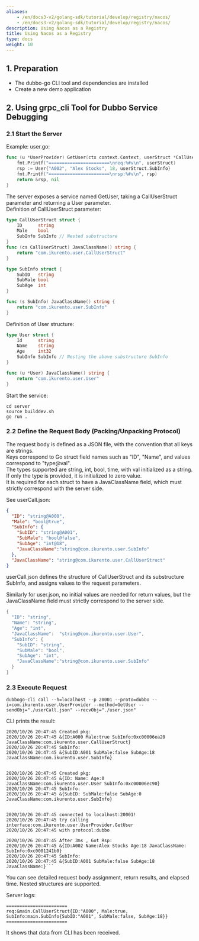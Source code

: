 ```yaml
---
aliases:
    - /en/docs3-v2/golang-sdk/tutorial/develop/registry/nacos/
    - /en/docs3-v2/golang-sdk/tutorial/develop/registry/nacos/
description: Using Nacos as a Registry
title: Using Nacos as a Registry
type: docs
weight: 10
---
```




## 1. Preparation

- The dubbo-go CLI tool and dependencies are installed
- Create a new demo application

## 2. Using grpc_cli Tool for Dubbo Service Debugging

### 2.1 Start the Server
Example: user.go:
```go
func (u *UserProvider) GetUser(ctx context.Context, userStruct *CallUserStruct) (*User, error) {
	fmt.Printf("=======================\nreq:%#v\n", userStruct)
	rsp := User{"A002", "Alex Stocks", 18, userStruct.SubInfo}
	fmt.Printf("=======================\nrsp:%#v\n", rsp)
	return &rsp, nil
}

```
The server exposes a service named GetUser, taking a CallUserStruct parameter and returning a User parameter.\
Definition of CallUserStruct parameter:
```go
type CallUserStruct struct {
	ID      string
	Male    bool
	SubInfo SubInfo // Nested substructure
}
func (cs CallUserStruct) JavaClassName() string {
	return "com.ikurento.user.CallUserStruct"
}

type SubInfo struct {
	SubID   string
	SubMale bool
	SubAge  int
}

func (s SubInfo) JavaClassName() string {
	return "com.ikurento.user.SubInfo"
}

```
Definition of User structure:
```go
type User struct {
	Id      string
	Name    string
	Age     int32
	SubInfo SubInfo // Nesting the above substructure SubInfo
}

func (u *User) JavaClassName() string {
	return "com.ikurento.user.User"
}
```

Start the service:

`cd server `\
`source builddev.sh`\
`go run .`

### 2.2 Define the Request Body (Packing/Unpacking Protocol)

The request body is defined as a JSON file, with the convention that all keys are strings.\
Keys correspond to Go struct field names such as "ID", "Name", and values correspond to "type@val".\
The types supported are string, int, bool, time, with val initialized as a string. If only the type is provided, it is initialized to zero value.\
It is required for each struct to have a JavaClassName field, which must strictly correspond with the server side.

See userCall.json:
```json
{
  "ID": "string@A000",
  "Male": "bool@true",
  "SubInfo": {
    "SubID": "string@A001",
    "SubMale": "bool@false",
    "SubAge": "int@18",
    "JavaClassName":"string@com.ikurento.user.SubInfo"
  },
  "JavaClassName": "string@com.ikurento.user.CallUserStruct"
}
```
userCall.json defines the structure of CallUserStruct and its substructure SubInfo, and assigns values to the request parameters.

Similarly for user.json, no initial values are needed for return values, but the JavaClassName field must strictly correspond to the server side.
```go
{
  "ID": "string",
  "Name": "string",
  "Age": "int",
  "JavaClassName":  "string@com.ikurento.user.User",
  "SubInfo": {
    "SubID": "string",
    "SubMale": "bool",
    "SubAge": "int",
    "JavaClassName":"string@com.ikurento.user.SubInfo"
  }
}
```

### 2.3 Execute Request
`dubbogo-cli call --h=localhost --p 20001 --proto=dubbo --i=com.ikurento.user.UserProvider --method=GetUser --sendObj="./userCall.json" --recvObj="./user.json"`

CLI prints the result:
```log
2020/10/26 20:47:45 Created pkg:
2020/10/26 20:47:45 &{ID:A000 Male:true SubInfo:0xc00006ea20 JavaClassName:com.ikurento.user.CallUserStruct}
2020/10/26 20:47:45 SubInfo:
2020/10/26 20:47:45 &{SubID:A001 SubMale:false SubAge:18 JavaClassName:com.ikurento.user.SubInfo}


2020/10/26 20:47:45 Created pkg:
2020/10/26 20:47:45 &{ID: Name: Age:0 JavaClassName:com.ikurento.user.User SubInfo:0xc00006ec90}
2020/10/26 20:47:45 SubInfo:
2020/10/26 20:47:45 &{SubID: SubMale:false SubAge:0 JavaClassName:com.ikurento.user.SubInfo}


2020/10/26 20:47:45 connected to localhost:20001!
2020/10/26 20:47:45 try calling interface:com.ikurento.user.UserProvider.GetUser
2020/10/26 20:47:45 with protocol:dubbo

2020/10/26 20:47:45 After 3ms , Got Rsp:
2020/10/26 20:47:45 &{ID:A002 Name:Alex Stocks Age:18 JavaClassName: SubInfo:0xc0001241b0}
2020/10/26 20:47:45 SubInfo:
2020/10/26 20:47:45 &{SubID:A001 SubMale:false SubAge:18 JavaClassName:}```
```
You can see detailed request body assignment, return results, and elapsed time. Nested structures are supported.

Server logs:
```
=======================
req:&main.CallUserStruct{ID:"A000", Male:true, SubInfo:main.SubInfo{SubID:"A001", SubMale:false, SubAge:18}}
=======================
```
It shows that data from CLI has been received.


